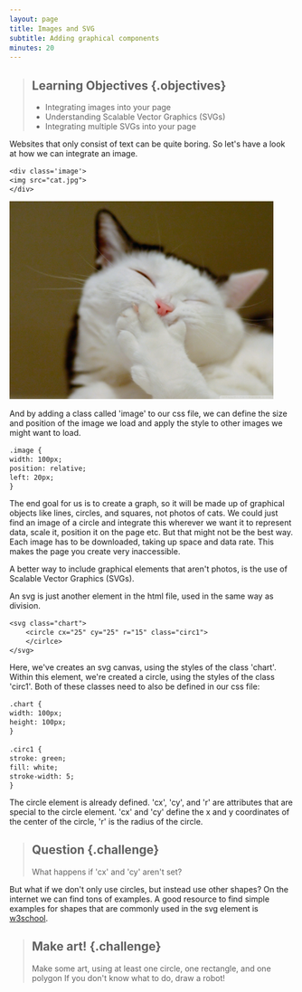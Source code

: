 ```yaml
---
layout: page
title: Images and SVG
subtitle: Adding graphical components
minutes: 20
---
```


> ## Learning Objectives {.objectives}
>
> * Integrating images into your page
> * Understanding Scalable Vector Graphics (SVGs) 
> * Integrating multiple SVGs into your page


Websites that only consist of text can be quite boring. So let's have a look at how
we can integrate an image. 

~~~{.html}
<div class='image'>
<img src="cat.jpg">
</div>
~~~
<img src="code/cat.jpg" style="height:350px">

And by adding a class called 'image' to our css file, we can define the size and 
position of the image we load and apply the style to other images we might want to load. 

~~~{.css}
.image {
width: 100px;
position: relative;
left: 20px;
}
~~~

The end goal for us is to create a graph, so it will be made up of graphical objects like lines, circles, and squares, not photos of cats. 
We could just find an image of a circle and integrate this wherever we want it 
to represent data, scale it, position it on the page etc. 
But that might not be the best way. Each image has to be downloaded, taking up space
and data rate. This makes the page you create very inaccessible. 

A better way to include graphical elements that aren't 
photos, is the use of Scalable Vector Graphics (SVGs).

An svg is just another element in the html file, used in the same way as division.

~~~{.html}
<svg class="chart">
   	<circle cx="25" cy="25" r="15" class="circ1">
   	</cirlce>
</svg>
~~~

Here, we've creates an svg canvas, using the styles of the class 'chart'.
Within this element, we're created a circle, using the styles of the class 'circ1'.
Both of these classes need to also be defined in our css file:

~~~{.css}
.chart {
width: 100px;
height: 100px;
}

.circ1 {
stroke: green; 
fill: white;
stroke-width: 5;
}
~~~

The circle element is already defined. 'cx', 'cy', and 'r' are attributes that
are special to the circle element. 'cx' and 'cy' define the x and y coordinates of 
the center of the circle, 'r' is the radius of the circle. 

> ## Question {.challenge}
>
> What happens if 'cx' and 'cy' aren't set?

But what if we don't only use circles, but instead use other shapes?
On the internet we can find tons of examples. A good resource to 
find simple examples for shapes that are commonly used in the svg element
is [w3school](http://www.w3schools.com/svg/default.asp). 


> ## Make art! {.challenge}
>
> Make some art, using at least one circle, one rectangle, and one polygon
If you don't know what to do, draw a robot! 